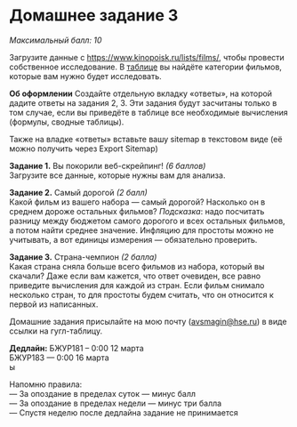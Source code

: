 # Домашнее задание 3
*Максимальный балл: 10*

Загрузите данные с https://www.kinopoisk.ru/lists/films/, чтобы провести собственное исследование. В [таблице](https://docs.google.com/spreadsheets/d/1ZFHjfXuCSSj4Yws_0jRax9dO4OhVrxZtXiqADbkiUns/edit?usp=sharing) вы найдёте категории фильмов, которые вам нужно будет исследовать.

**Об оформлении**
Создайте отдельную вкладку «ответы», на которой дадите ответы на задания 2, 3. Эти задания будут засчитаны только в том случае, если вы приведёте в таблице все необходимые вычисления (формулы, сводные таблицы).

Также на владке «ответы» вставьте вашу sitemap в текстовом виде (её можно получить через Export Sitemap)<br>

**Задание 1.** Вы покорили веб-скрейпинг! *(6 баллов)*<br>
Загрузите все данные, которые нужны вам для анализа.

**Задание 2.** Самый дорогой *(2 балл)*<br>
Какой фильм из вашего набора — самый дорогой? Насколько он в среднем дороже остальных фильмов?
*Подсказка*: надо посчитать разницу между бюджетом самого дорогого и всех остальных фильмов, а потом найти среднее значение. Инфляцию для простоты можно не учитывать, а вот единицы измерения — обязательно проверить.

**Задание 3.** Страна-чемпион *(2 балла)*<br>
Какая страна сняла больше всего фильмов из набора, который вы скачали? Даже если вам кажется, что ответ очевиден, все равно приведите вычисления для каждой из стран.
Если фильм снимало несколько стран, то для простоты будем считать, что он относится к первой из написанных.

Домашние задания присылайте на мою почту (avsmagin@hse.ru) в виде ссылки на гугл-таблицу.

**Дедлайн:**
БЖУР181 – 0:00 12 марта<br>
БЖУР183 — 0:00 16 марта<br>ы

Напомню правила:<br>
— За опоздание в пределах суток — минус балл<br>
— За опоздание в пределах недели — минус три балла<br>
— Спустя неделю после дедлайна задание не принимается<br>